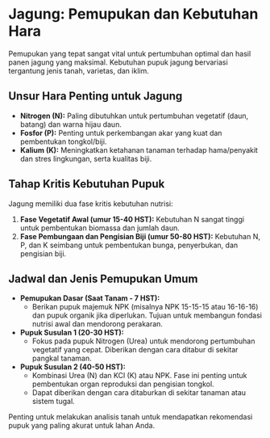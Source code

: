# Jagung: Pemupukan dan Kebutuhan Hara

Pemupukan yang tepat sangat vital untuk pertumbuhan optimal dan hasil panen jagung yang maksimal. Kebutuhan pupuk jagung bervariasi tergantung jenis tanah, varietas, dan iklim.

## Unsur Hara Penting untuk Jagung
* **Nitrogen (N):** Paling dibutuhkan untuk pertumbuhan vegetatif (daun, batang) dan warna hijau daun.
* **Fosfor (P):** Penting untuk perkembangan akar yang kuat dan pembentukan tongkol/biji.
* **Kalium (K):** Meningkatkan ketahanan tanaman terhadap hama/penyakit dan stres lingkungan, serta kualitas biji.

## Tahap Kritis Kebutuhan Pupuk
Jagung memiliki dua fase kritis kebutuhan nutrisi:
1.  **Fase Vegetatif Awal (umur 15-40 HST):** Kebutuhan N sangat tinggi untuk pembentukan biomassa dan jumlah daun.
2.  **Fase Pembungaan dan Pengisian Biji (umur 50-80 HST):** Kebutuhan N, P, dan K seimbang untuk pembentukan bunga, penyerbukan, dan pengisian biji.

## Jadwal dan Jenis Pemupukan Umum
* **Pemupukan Dasar (Saat Tanam - 7 HST):**
    * Berikan pupuk majemuk NPK (misalnya NPK 15-15-15 atau 16-16-16) dan pupuk organik jika diperlukan. Tujuan untuk membangun fondasi nutrisi awal dan mendorong perakaran.
* **Pupuk Susulan 1 (20-30 HST):**
    * Fokus pada pupuk Nitrogen (Urea) untuk mendorong pertumbuhan vegetatif yang cepat. Diberikan dengan cara ditabur di sekitar pangkal tanaman.
* **Pupuk Susulan 2 (40-50 HST):**
    * Kombinasi Urea (N) dan KCl (K) atau NPK. Fase ini penting untuk pembentukan organ reproduksi dan pengisian tongkol.
    * Dapat diberikan dengan cara ditaburkan di sekitar tanaman atau sistem tugal.

Penting untuk melakukan analisis tanah untuk mendapatkan rekomendasi pupuk yang paling akurat untuk lahan Anda.
